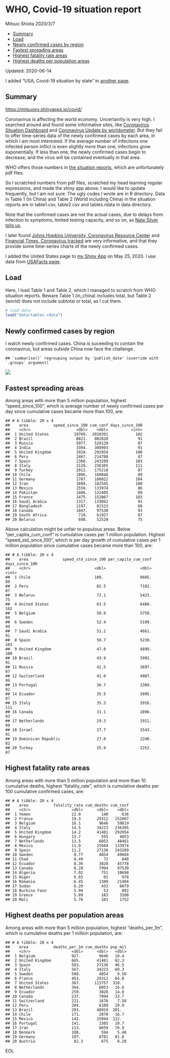 WHO, Covid-19 situation report
================
Mitsuo Shiota
2020/3/7

  - [Summary](#summary)
  - [Load](#load)
  - [Newly confirmed cases by region](#newly-confirmed-cases-by-region)
  - [Fastest spreading areas](#fastest-spreading-areas)
  - [Highest fatality rate areas](#highest-fatality-rate-areas)
  - [Highest deaths per population
    areas](#highest-deaths-per-population-areas)

Updated: 2020-06-14

I added “USA, Covid-19 situation by state” in [another page](USA.md).

## Summary

<https://mitsuoxv.shinyapps.io/covid/>

Coronavirus is affecting the world economy. Uncertaintiy is very high. I
searched around and found some informative sites, like [Coronavirus
Situation
Dashboard](https://who.maps.arcgis.com/apps/opsdashboard/index.html#/c88e37cfc43b4ed3baf977d77e4a0667)
and [Coronavirus Update by
worldometer](https://www.worldometers.info/coronavirus/). But they fail
to offer time-series data of the newly confirmed cases by each area, in
which I am most interested. If the average number of infections one
infected person inflict is even slightly more than one, infections grow
exponentially. If less than one, the newly confirmed cases begin to
decrease, and the virus will be contained eventually in that area.

WHO offers those numbers in [the situation
reports](https://www.who.int/emergencies/diseases/novel-coronavirus-2019/situation-reports/),
which are unfortunately pdf files.

So I scratched numbers from pdf files, scratched my head learning
regular expressions, and made the shiny app above. I would like to
update frequently, but I am not sure. The ugly codes I wrote are in R
directory. Data in Table 1 (In China) and Table 2 (World including
China) in the situation reports are in table1.csv, table2.csv and
tables.rdata in data directory.

Note that the confirmed cases are not the actual cases, due to delays
from infection to symptoms, limited testing capacity, and so on, as
[Nate Silver tells
us](https://fivethirtyeight.com/features/coronavirus-case-counts-are-meaningless/).

I later found [Johns Hopkins University, Coronavirus Resource
Center](https://coronavirus.jhu.edu/) and [Financial Times, Coronavirus
tracked](https://www.ft.com/content/a26fbf7e-48f8-11ea-aeb3-955839e06441)
are very informative, and that they provide some time-series charts of
the newly confirmed cases.

I added the United States page to [my Shiny
App](https://mitsuoxv.shinyapps.io/covid/) on May 25, 2020. I use data
from [USAFacts
page](https://usafacts.org/visualizations/coronavirus-covid-19-spread-map/).

## Load

Here, I load Table 1 and Table 2, which I managed to scratch from WHO
situation reports. Beware Table 1 (in\_china) includes total, but Table
2 (world) does not include subtotal or total, as I cut them.

``` r
# load data
load("data/tables.rdata")
```

## Newly confirmed cases by region

I watch newly confirmed cases. China is suceeding to contain the
coronavirus, but areas outside China now face the challenge.

    ## `summarise()` regrouping output by 'publish_date' (override with `.groups` argument)

![](README_files/figure-gfm/chart-1.png)<!-- -->

## Fastest spreading areas

Among areas with more than 5 million population, highest
“speed\_since\_100”, which is average number of newly confirmed cases
per day since cumulative cases became more than 100, are:

    ## # A tibble: 20 x 4
    ##    area           speed_since_100 cum_conf days_since_100
    ##    <chr>                    <dbl>    <dbl>          <int>
    ##  1 United States           19709.  2010391            102
    ##  2 Brazil                   8821.   802828             91
    ##  3 Russia                   5977.   520129             87
    ##  4 India                    3394.   308993             91
    ##  5 United Kingdom           2928.   292954            100
    ##  6 Peru                     2467.   214788             87
    ##  7 Spain                    2360.   243209            103
    ##  8 Italy                    2128.   236305            111
    ##  9 Turkey                   2012.   175218             87
    ## 10 Chile                    1806.   160846             89
    ## 11 Germany                  1787.   186022            104
    ## 12 Iran                     1689.   182545            108
    ## 13 Mexico                   1556.   133974             86
    ## 14 Pakistan                 1486.   132405             89
    ## 15 France                   1475.   152067            103
    ## 16 Saudi Arabia             1317.   119942             91
    ## 17 Bangladesh               1197.    81523             68
    ## 18 Canada                   1047.    97530             93
    ## 19 South Africa              710.    61927             87
    ## 20 Belarus                   698.    52520             75

Above calculation might be unfair to populous areas. Below
“per\_capita\_cum\_conf” is cumulative cases per 1 million population.
Highest “speed\_std\_since\_100”, which is per day growth of cumulative
cases per 1 million population since cumulative cases became more than
100, are:

    ## # A tibble: 20 x 4
    ##    area               speed_std_since_100 per_capita_cum_conf days_since_100
    ##    <chr>                            <dbl>               <dbl>          <int>
    ##  1 Chile                            108.                9605.             89
    ##  2 Peru                              82.5               7182.             87
    ##  3 Belarus                           72.1               5423.             75
    ##  4 United States                     63.5               6480.            102
    ##  5 Belgium                           58.0               5750.             99
    ##  6 Sweden                            52.4               5199.             99
    ##  7 Saudi Arabia                      51.2               4661.             91
    ##  8 Spain                             50.7               5230.            103
    ##  9 United Kingdom                    47.0               4699.            100
    ## 10 Brazil                            43.9               3992.             91
    ## 11 Russia                            42.5               3697.             87
    ## 12 Switzerland                       41.0               4087.             99
    ## 13 Portugal                          36.7               3389.             92
    ## 14 Ecuador                           35.5               3095.             87
    ## 15 Italy                             35.3               3916.            111
    ## 16 Canada                            31.1               2896.             93
    ## 17 Netherlands                       29.3               2911.             99
    ## 18 Israel                            27.7               2543.             91
    ## 19 Dominican Republic                27.0               2240.             82
    ## 20 Turkey                            25.9               2252.             87

## Highest fatality rate areas

Among areas with more than 5 million population and more than 10
cumulative deaths, highest “fatality\_rate”, which is cumulative deaths
per 100 cumulative confirmed cases, are:

    ## # A tibble: 20 x 4
    ##    area           fatality_rate cum_deaths cum_conf
    ##    <chr>                  <dbl>      <dbl>    <dbl>
    ##  1 Yemen                  22.0         140      636
    ##  2 France                 19.3       29312   152067
    ##  3 Belgium                16.1        9646    59819
    ##  4 Italy                  14.5       34223   236305
    ##  5 United Kingdom         14.2       41481   292954
    ##  6 Hungary                13.7         555     4053
    ##  7 Netherlands            12.5        6053    48461
    ##  8 Mexico                 11.9       15944   133974
    ##  9 Spain                  11.2       27136   243209
    ## 10 Sweden                  9.77       4854    49684
    ## 11 Chad                    8.49         72      848
    ## 12 Ecuador                 8.36       3828    45778
    ## 13 Canada                  8.20       7994    97530
    ## 14 Algeria                 7.02        751    10698
    ## 15 Niger                   6.65         65      978
    ## 16 Romania                 6.45       1380    21404
    ## 17 Sudan                   6.29        433     6879
    ## 18 Burkina Faso            5.94         53      892
    ## 19 Greece                  5.89        183     3108
    ## 20 Mali                    5.76        101     1752

## Highest deaths per population areas

Among areas with more than 5 million population, highest
“deaths\_per\_1m”, which is cumulative deaths per 1 million
population, are:

    ## # A tibble: 20 x 4
    ##    area           deaths_per_1m cum_deaths pop_mil
    ##    <chr>                  <dbl>      <dbl>   <dbl>
    ##  1 Belgium                927.        9646   10.4 
    ##  2 United Kingdom         665.       41481   62.3 
    ##  3 Spain                  583.       27136   46.5 
    ##  4 Italy                  567.       34223   60.3 
    ##  5 Sweden                 508.        4854    9.56
    ##  6 France                 453.       29312   64.8 
    ##  7 United States          367.      113757  310.  
    ##  8 Netherlands            364.        6053   16.6 
    ##  9 Ecuador                259.        3828   14.8 
    ## 10 Canada                 237.        7994   33.7 
    ## 11 Switzerland            221.        1676    7.58
    ## 12 Peru                   204.        6109   29.9 
    ## 13 Brazil                 203.       40919  201.  
    ## 14 Chile                  171.        2870   16.7 
    ## 15 Mexico                 142.       15944  112.  
    ## 16 Portugal               141.        1505   10.7 
    ## 17 Iran                   113.        8659   76.9 
    ## 18 Denmark                108.         594    5.48
    ## 19 Germany                107.        8781   81.8 
    ## 20 Austria                 82.3        675    8.20

EOL
